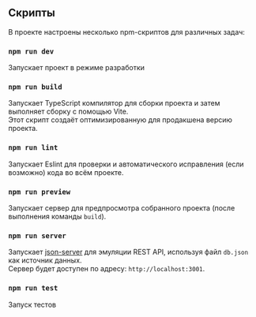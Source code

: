 ## Скрипты

В проекте настроены несколько npm-скриптов для различных задач:

### `npm run dev`
Запускает проект в режиме разработки

### `npm run build`
Запускает TypeScript компилятор для сборки проекта и затем выполняет сборку с помощью Vite.  
Этот скрипт создаёт оптимизированную для продакшена версию проекта.

### `npm run lint`
Запускает Eslint для проверки и автоматического исправления (если возможно) кода во всём проекте.

### `npm run preview`
Запускает сервер для предпросмотра собранного проекта (после выполнения команды `build`).  

### `npm run server`
Запускает [json-server](https://github.com/typicode/json-server) для эмуляции REST API, используя файл `db.json` как источник данных.  
Сервер будет доступен по адресу: `http://localhost:3001`.

### `npm run test`
Запуск тестов